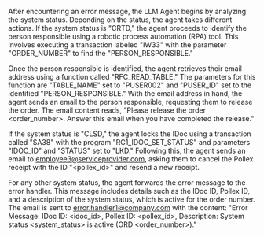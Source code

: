 After encountering an error message, the LLM Agent begins by analyzing the system status. Depending on the status, the agent takes different actions. If the system status is "CRTD," the agent proceeds to identify the person responsible using a robotic process automation (RPA) tool. This involves executing a transaction labeled "IW33" with the parameter "ORDER_NUMBER" to find the "PERSON_RESPONSIBLE."

Once the person responsible is identified, the agent retrieves their email address using a function called "RFC_READ_TABLE." The parameters for this function are "TABLE_NAME" set to "PUSER002" and "PUSER_ID" set to the identified "PERSON_RESPONSIBLE." With the email address in hand, the agent sends an email to the person responsible, requesting them to release the order. The email content reads, "Please release the order <order_number>. Answer this email when you have completed the release."

If the system status is "CLSD," the agent locks the IDoc using a transaction called "SA38" with the program "RC1_IDOC_SET_STATUS" and parameters "IDOC_ID" and "STATUS" set to "LKD." Following this, the agent sends an email to employee3@serviceprovider.com, asking them to cancel the Pollex receipt with the ID "<pollex_id>" and resend a new receipt.

For any other system status, the agent forwards the error message to the error handler. This message includes details such as the IDoc ID, Pollex ID, and a description of the system status, which is active for the order number. The email is sent to error.handler1@company.com with the content: "Error Message: IDoc ID: <idoc_id>, Pollex ID: <pollex_id>, Description: System status <system_status> is active (ORD <order_number>)."